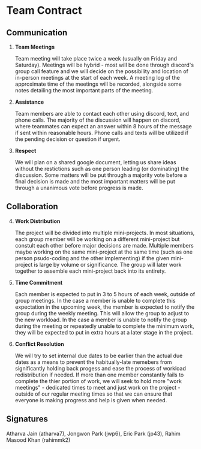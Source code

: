 # Team Contract

## Communication
1. **Team Meetings** 

    Team meeting will take place twice a week (usually on Friday and Saturday). Meetings will be hybrid - most will be done through discord's group call feature and we will decide on the possibility and location of in-person meetings at the start of each week. A meeting log of the approximate time of the meetings will be recorded, alongside some notes detailing the most important parts of the meeting.

2. **Assistance** 

    Team members are able to contact each other using discord, text, and phone calls. The majority of the discussion will happen on discord, where teammates can expect an answer within 8 hours of the message if sent within reasonable hours. Phone calls and texts will be utilized if the pending decision or question if urgent.

3. **Respect** 

    We will plan on a shared google document, letting us share ideas without the restictions such as one person leading (or dominating) the discussion. Some matters will be put through a majority vote before a final decision is made and the most important matters will be put through a unanimous vote before progress is made.

## Collaboration

4. **Work Distribution** 
    
    The project will be divided into multiple mini-projects. In most situations, each group member will be working on a different mini-project but constult each other before major decisions are made. Multiple members maybe working on the same mini-project at the same time (such as one person psudo-coding and the other implementing) if the given mini-project is large by volume or significance. The group will later work together to assemble each mini-project back into its entirety.

5. **Time Commitment**

    Each member is expected to put in 3 to 5 hours of each week, outside of group meetings. In the case a member is unable to complete this expectation in the upcoming week, the member is expected to notify the group during the weekly meeting. This will allow the group to adjust to the new workload. In the case a member is unable to notify the group during the meeting or repeatedly unable to complete the minimum work, they will be expected to put in extra hours at a later stage in the project.

6. **Conflict Resolution** 
    
    We will try to set internal due dates to be earlier than the actual due dates as a means to prevent the habitually-late memebers from significantly holding back progess and ease the process of workload redistribution if needed. If more than one member constantly fails to complete the thier portion of work, we will seek to hold more "work meetings" - dedicated times to meet and just work on the project -  outside of our regular meeting times so that we can ensure that everyone is making progress and help is given when needed.

## Signatures
Atharva Jain (atharva7), Jongwon Park (jwp6), Eric Park (jp43), Rahim Masood Khan (rahimmk2)
